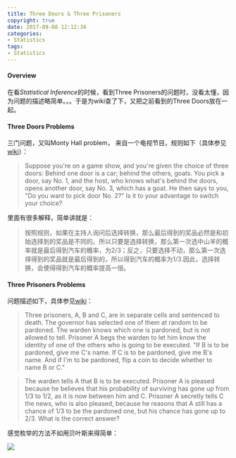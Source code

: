 ```yaml
---
title: Three Doors & Three Prisoners
copyright: true
date: 2017-09-08 12:12:34
categories:
- Statistics
tags:
- Statistics
---
```



#### Overview
在看*Statistical Inference*的时候，看到Three Prisoners的问题时，没看太懂，因为问题的描述略简单。。。于是为wiki查了下，又把之前看到的Three Doors放在一起。


#### Three Doors Problems

三门问题，又叫Monty Hall problem， 来自一个电视节目，规则如下（具体参见[wiki](https://en.wikipedia.org/wiki/Monty_Hall_problem)）：

>Suppose you're on a game show, and you're given the choice of three doors: Behind one door is a car; behind the others, goats. You pick a door, say No. 1, and the host, who knows what's behind the doors, opens another door, say No. 3, which has a goat. He then says to you, "Do you want to pick door No. 2?" Is it to your advantage to switch your choice?

里面有很多解释，简单讲就是：

>按照规则，如果在主持人询问后选择转换，那么最后得到的奖品必然是和初始选择到的奖品是不同的。所以只要是选择转换，那么第一次选中山羊的概率就是最后得到汽车的概率，为2/3；反之，只要选择不动，那么第一次选择得到的奖品就是最后得到的，所以得到汽车的概率为1/3.因此，选择转换，会使得得到汽车的概率提高一倍。

#### Three Prisoners Problems


问题描述如下，具体参见[wiki](https://en.wikipedia.org/wiki/Three_Prisoners_problem)：

>Three prisoners, A, B and C, are in separate cells and sentenced to death. The governor has selected one of them at random to be pardoned. The warden knows which one is pardoned, but is not allowed to tell. Prisoner A begs the warden to let him know the identity of one of the others who is going to be executed. "If B is to be pardoned, give me C's name. If C is to be pardoned, give me B's name. And if I'm to be pardoned, flip a coin to decide whether to name B or C."

>The warden tells A that B is to be executed. Prisoner A is pleased because he believes that his probability of surviving has gone up from 1/3 to 1/2, as it is now between him and C. Prisoner A secretly tells C the news, who is also pleased, because he reasons that A still has a chance of 1/3 to be the pardoned one, but his chance has gone up to 2/3. What is the correct answer?


感觉枚举的方法不如用贝叶斯来得简单：

![](http://datahonor-1252464519.costj.myqcloud.com/201708/Screenshot%20from%202017-09-08%2012-25-24.png)







